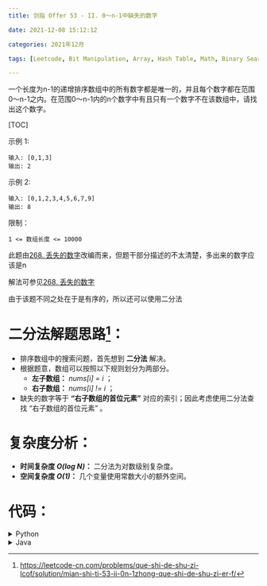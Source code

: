 ```yaml
---
title: 剑指 Offer 53 - II. 0～n-1中缺失的数字

date: 2021-12-08 15:12:12

categories: 2021年12月

tags: [Leetcode, Bit Manipulation, Array, Hash Table, Math, Binary Search]

---
```


一个长度为n-1的递增排序数组中的所有数字都是唯一的，并且每个数字都在范围0～n-1之内。在范围0～n-1内的n个数字中有且只有一个数字不在该数组中，请找出这个数字。


<!-- more -->


[TOC]



示例 1:
    
    输入: [0,1,3]
    输出: 2
示例 2:
    
    输入: [0,1,2,3,4,5,6,7,9]
    输出: 8


限制：
    
    1 <= 数组长度 <= 10000

此题由[268. 丢失的数字](https://leetcode-cn.com/problems/missing-number/solution/diu-shi-de-shu-zi-by-leetcode-solution-naow/)改编而来，但题干部分描述的不太清楚，多出来的数字应该是n

解法可参见[268. 丢失的数字](https://leetcode-cn.com/problems/missing-number/solution/diu-shi-de-shu-zi-by-leetcode-solution-naow/)

由于该题不同之处在于是有序的，所以还可以使用二分法

# 二分法解题思路[^1]：

- 排序数组中的搜索问题，首先想到 **二分法** 解决。
- 根据题意，数组可以按照以下规则划分为两部分。
  - **左子数组：** *nums[i] = i* ；
  - **右子数组：** *nums[i] != i*  ；
- 缺失的数字等于 **“右子数组的首位元素”** 对应的索引；因此考虑使用二分法查找 “右子数组的首位元素” 。

# 复杂度分析：

- **时间复杂度 *O(log N)*：** 二分法为对数级别复杂度。
- **空间复杂度 *O(1)*：** 几个变量使用常数大小的额外空间。

# 代码：

<details>
    <summary>Python</summary>
    
```Python []
class Solution:
    def missingNumber(self, nums: List[int]) -> int:
        i, j = 0, len(nums) - 1
        while i <= j:
            m = (i + j) // 2
            if nums[m] == m: i = m + 1
            else: j = m - 1
        return i
```
</details>
<details>
    <summary>Java</summary>
    
```Java []
class Solution {
    public int missingNumber(int[] nums) {
        int i = 0, j = nums.length - 1;
        while(i <= j) {
            int m = (i + j) / 2;
            if(nums[m] == m) i = m + 1;
            else j = m - 1;
        }
        return i;
    }
}
```

</details>

[^1]: https://leetcode-cn.com/problems/que-shi-de-shu-zi-lcof/solution/mian-shi-ti-53-ii-0n-1zhong-que-shi-de-shu-zi-er-f/